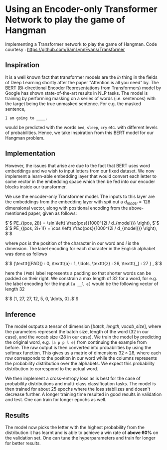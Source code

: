 # Using an Encoder-only Transformer Network to play the game of Hangman
Implementing a Transformer network to play the game of Hangman. Code courtesy : https://github.com/SamLynnEvans/Transformer

## Inspiration
It is a well known fact that transformer models are the *in* thing in the fields of Deep Learning shortly after the paper "Attention is all you need" by. The BERT (Bi-directional Encoder Representations from Transformers) model by Google has shown state-of-the-art results in NLP tasks. The model is training by performing masking on a series of words (i.e. sentences) with the target being the true unmasked sentence. For e.g. the masked sentence,

    I am going to ____.

would be predicted with the words `bed`, `sleep`, `cry` etc. with different levels of probabilities. Hence, we take inspiration from this BERT model for our Hangman problem.

## Implementation
However, the issues that arise are due to the fact that BERT uses word embeddings and we wish to input letters from our fixed dataset. We now implement a learn-able embedding layer that would convert each letter to some vector in the embedding space which then be fed into our encoder blocks inside our transformer.

We use the encoder-only Transformer model. The inputs to this layer are the embeddings from the embedding layer with spit out a $`d_{model} = 128`$ dimensional vector, along with positional encoding from the above-mentioned paper, given as follows:

$`$ PE_{(pos, 2i)} = \sin \left( \frac{pos}{1000^{2i / d_{model}}} \right), $`$
$`$ PE_{(pos, 2i+1)} = \cos \left( \frac{pos}{1000^{2i / d_{model}}} \right), $`$

where $`pos`$ is the position of the character in our word and $`i`$ is the dimension. The label encoding for each character in the English alphabet was done as follows

$`$ \{\texttt{[PAD]} : 0, \texttt{a} : 1, \ldots, \texttt{z} : 26, \texttt{\_} : 27 \} , $`$

here the $`\texttt{[PAD]}`$ label represents a padding so that shorter words can be padded on their right. We constrain a max length of 32 for a word, for e.g. the label encoding for the input $`\texttt{[a \_ \_ l e]}`$ would be the following vector of length 32

$`$ [1, 27, 27, 12, 5, 0, \ldots, 0] .$`$

## Inference
The model outputs a tensor of dimension $`[batch, length, vocab\_size]`$, where the parameters represent the batch size, length of the word (32 in our case), and the vocab size (28 in our case). We train the model by predicting the original word, e.g. $`\texttt{[a p p l e]}`$ from continuing the example from before. The raw output is then converted into probabilities by using the softmax function. This gives us a matrix of dimensions $`32\times28`$, where each row corresponds to the position in our word while the columns represents the probability distribution over the alphabets. We expect this probability distribution to correspond to the actual word.

We then implement a cross-entropy loss as is best for the case of probability distributions and multi-class classification tasks. The model is then trained for about 25 epochs where the loss stabilizes and doesn't decrease further. A longer training time resulted in good results in validation and test. One can train for longer epochs as well.

## Results
The model now picks the letter with the highest probability from the distribution it has learnt and is able to achieve a win rate of **above 60%** on the validation set. One can tune the hyperparameters and train for longer for better results.
